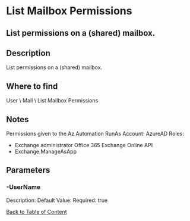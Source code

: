 # List Mailbox Permissions

## List permissions on a (shared) mailbox.

## Description
List permissions on a (shared) mailbox.

## Where to find
User \ Mail \ List Mailbox Permissions

## Notes
Permissions given to the Az Automation RunAs Account:
AzureAD Roles:
- Exchange administrator
Office 365 Exchange Online API
- Exchange.ManageAsApp

## Parameters
### -UserName
Description: 
Default Value: 
Required: true


[Back to Table of Content](../../../README.md)

